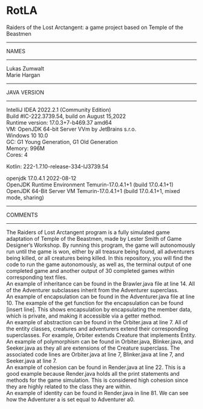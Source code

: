 # RotLA
Raiders of the Lost Arctangent: a game project based on Temple of the Beastmen

***********
NAMES
***********
Lukas Zumwalt<br>
Marie Hargan

***********
JAVA VERSION
***********
IntelliJ IDEA 2022.2.1 (Community Edition)<br>
Build #IC-222.3739.54, build on August 15,2022<br>
Runtime version: 17.0.3+7-b469.37 amd64<br>
VM: OpenJDK 64-bit Server VVm by JetBrains s.r.o.<br>
Windows 10 10.0<br>
GC: G1 Young Generation, G1 Old Generation<br>
Memory: 996M<br>
Cores: 4<br>

Kotlin: 222-1.7.10-release-334-IJ3739.54<br>

openjdk 17.0.4.1 2022-08-12 <br>
OpenJDK Runtime Environment Temurin-17.0.4.1+1 (build 17.0.4.1+1) <br>
OpenJDK 64-Bit Server VM Temurin-17.0.4.1+1 (build 17.0.4.1+1, mixed mode, sharing) <br>

***********
COMMENTS
***********
The Raiders of Lost Arctangent program is a fully simulated game adaptation of Temple of the Beastmen, made by Lester Smith of Game Designer’s Workshop. By running this program, the game will autonomously run until the game is won, either by all treasure being found, all adventurers being killed, or all creatures being killed. In this repository, you will find the code to run the game autonomously, as well as, the terminal output of one completed game and another output of 30 completed games within corresponding text files.<br>
An example of inheritance can be found in the Brawler.java file at line 14. All of the Adventurer subclasses inherit from the Adventurer superclass.<br>
An example of encapsulation can be found in the Adventurer.java file at line 10. The example of the get function for the encapsulation can be found [insert line]. This shows encapsulation by encapsulating the member data, which is private, and making it accessible via a getter method.<br>
An example of abstraction can be found in the Orbiter.java at line 7. All of the entity classes, creatures and adventurers extend their corresponding superclasses. For example, Orbiter extends Creature that implements Entity.<br>
An example of polymorphism can be found in Orbiter.java, Blinker.java, and Seeker.java as they all are extensions of the Creature superclass. The associated code lines are Orbiter.java at line 7, Blinker.java at line 7, and Seeker.java at line 7.<br>
An example of cohesion can be found in Render.java at line 22. This is a good example because Render.java holds all the print statements and methods for the game simulation. This is considered high cohesion since they are highly related to the class they are within.<br>
An example of identity can be found in Render.java in line 81. We can see how the Adventurer a is set equal to Adventurer a0. <br>
